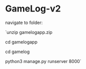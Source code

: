 # GameLog-v2

navigate to folder:

`unzip gamelogapp.zip

cd gamelogapp

cd gamelog

python3 manage.py runserver 8000`

